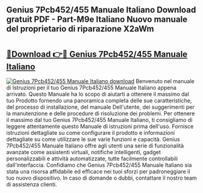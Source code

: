 ## Genius 7Pcb452/455 Manuale Italiano Download gratuit PDF - Part-M9e Italiano Nuovo manuale del proprietario di riparazione X2aWm

# <h2><a href="http://dfgodk8.blite.top/?on=Genius+7Pcb452%2f455+Manuale+Italiano">🔗Download 👉🔴 Genius 7Pcb452/455 Manuale Italiano</a></h2>

[![Genius 7Pcb452/455 Manuale Italiano download](https://i.imgur.com/lujVjoI.png)](http://dfgodk8.blite.top/?on=Genius+7Pcb452%2f455+Manuale+Italiano)
Benvenuto nel manuale di Istruzioni per il tuo Genius 7Pcb452/455 Manuale Italiano appena arrivato. Questo Manuale ha lo scopo di aiutarti a ottenere il massimo dal tuo Prodotto fornendo una panoramica completa delle sue caratteristiche, del processo di installazione, del manuale Dell'utente, dei suggerimenti per la manutenzione e delle procedure di risoluzione dei problemi. Per ottenere il massimo dal tuo Genius 7Pcb452/455 Manuale Italiano, ti consigliamo di leggere attentamente questo Manuale di istruzioni prima dell'uso. Fornisce istruzioni dettagliate su come configurare il prodotto e informazioni dettagliate su come utilizzare le sue varie funzioni e capacità. Genius 7Pcb452/455 Manuale Italiano offre agli utenti una serie di funzionalità avanzate come assistenti virtuali, notifiche intelligenti, gadget personalizzabili e attività automatizzate, tutte facilmente controllabili dall'interfaccia. Confidiamo che Genius 7Pcb452/455 Manuale Italiano sia stata una risorsa affidabile ed efficace nei tuoi sforzi per padroneggiare il tuo nuovo dispositivo. In caso di domande o dubbi, contattare il nostro team di assistenza clienti.

